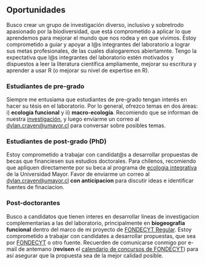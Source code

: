 ## Oportunidades      

Busco crear un grupo de investigación diverso, inclusivo y sobretrodo apasionado por la biodiversidad, 
que está comprometido a aplicar lo que aprendemos para mejorar el mundo que nos rodea y en 
que vivimos. Estoy comprometido a guiar y apoyar a l@s integrantes del laboratorio a lograr 
sus metas profesionales, de las cuales dialogaremos abiertamnte. Tengo la expectativa que l@s
integrantes del laboratorio estén motivados y dispuestos a leer la literatura científica ampliamente, 
mejorar su escritura y aprender a usar R (o mejorar su nivel de expertise en R).  

### Estudiantes de pre-grado  

Siempre me entusiama que estudiantes de pre-grado tengan interés en hacer su tésis en el 
laboratorio. Por lo general, ofrezco temas en dos áreas: i) **ecología funcional** y 
ii) **macro-ecología**. Recomiendo que se informan de nuestra [investigación](/research), y
luego enviarme un correo al <dylan.craven@umayor.cl> para conversar sobre posibles temas.  

### Estudiantes de post-grado (PhD) 

Estoy comprometido a trabajar con candidat@s a desarrollar propuestas de becas que financiesen 
sus estudios doctorales. Para chilenos, recomiendo que apliquen directamente por su beca al 
programa de [ecologia integrativa](https://www.umayor.cl/postgradomayor/20007?programa=doctorado-en-ecologia-integrativa-(santiago)&medio=20007) de la Universidad Mayor. Favor de enviarme un correo al <dylan.craven@umayor.cl> 
**con anticipacion** para discutir ideas e identificar fuentes de finaciacion.   

### Post-doctorantes  

Busco a candidatos que tienen interes en desarrollar lineas de investigacion complementarias a
las del laboratorio, principalmente en **biogeografia funcional** dentro del marco de mi proyecto 
de [FONDECYT Regular](/research). Estoy comprometido a trabajar con candidates a desarrollar propuestas, que sea
por [FONDECYT](https://www.anid.cl/concursos/concurso/?id=281) o otro fuente. Recuerden de
 comunicarse conmigo por e-mail de antemano (**revisen** el [calendario de concursos de FONDECYT](https://www.conicyt.cl/fondecyt/2019/12/18/conoce-el-calendario-de-concursos-fondecyt-2020/))
 para así asegurar que la propuesta sea de la mejor calidad posible.  
 
 




